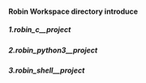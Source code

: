 #### Robin Workspace directory introduce

##### 1.robin_c__project

##### 2.robin_python3__project

##### 3.robin_shell__project
